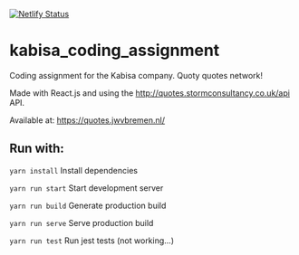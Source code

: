 [![Netlify Status](https://api.netlify.com/api/v1/badges/2d4d6f94-cecc-4c11-9e8d-4792bad25887/deploy-status)](https://app.netlify.com/sites/reverent-kilby-47b0bc/deploys)

# kabisa_coding_assignment
Coding assignment for the Kabisa company. Quoty quotes network!

Made with React.js and using the http://quotes.stormconsultancy.co.uk/api API.

Available at: https://quotes.jwvbremen.nl/

## Run with:

`yarn install` Install dependencies

`yarn run start` Start development server

`yarn run build` Generate production build

`yarn run serve` Serve production build

`yarn run test` Run jest tests (not working...)
